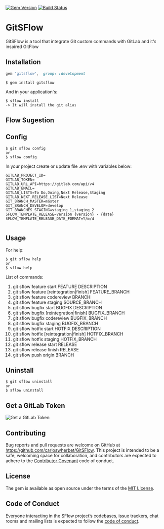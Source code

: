 [![Gem Version](https://badge.fury.io/rb/gitsflow.svg)](https://badge.fury.io/rb/gitsflow)
[![Build Status](https://travis-ci.org/carloswherbet/GitSFlow.svg?branch=master)](https://travis-ci.org/carloswherbet/GitSFlow)
# GitSFlow
GitSFlow is a tool that integrate Git custom commands with GitLab and it's inspired GitFlow
## Installation


```ruby
gem 'gitsflow',  group: :development
```

    $ gem install gitsflow

And in your application's:

    $ sflow install
    -> It will install the git alias


## Flow Sugestion


## Config

    $ git sflow config
    or 
    $ sflow config

In your project create or update file .env with variables below:

```shell
GITLAB_PROJECT_ID=
GITLAB_TOKEN=
GITLAB_URL_API=https://gitlab.com/api/v4
GITLAB_EMAIL=
GITLAB_LISTS=To Do,Doing,Next Release,Staging
GITLAB_NEXT_RELEASE_LIST=Next Release
GIT_BRANCH_MASTER=master
GIT_BRANCH_DEVELOP=develop
GIT_BRANCHES_STAGING=staging_1,staging_2
SFLOW_TEMPLATE_RELEASE=Version {version} - {date}
SFLOW_TEMPLATE_RELEASE_DATE_FORMAT=Y/m/d
    
```

## Usage

For help:

    $ git sflow help
    or
    $ sflow help 

List of commands:
1. git sflow feature start FEATURE DESCRIPTION 
2. git sflow feature [reintegration|finish] FEATURE_BRANCH
3. git sflow feature codereview BRANCH
4. git sflow feature staging SOURCE_BRANCH
5. git sflow bugfix start BUGFIX DESCRIPTION
6. git sflow bugfix [reintegration|finish] BUGFIX_BRANCH
7. git sflow bugfix codereview BUGFIX_BRANCH
8. git sflow bugfix staging BUGFIX_BRANCH
9. git sflow hotfix start HOTFIX DESCRIPTION
10. git sflow hotfix [reintegration|finish] HOTFIX_BRANCH
11. git sflow hotfix staging HOTFIX_BRANCH
12. git sflow release start RELEASE
13. git sflow release finish RELEASE
14. git sflow push origin BRANCH



## Uninstall
    $ git sflow uninstall
    or 
    $ sflow uninstall


## Get a GitLab Token

![Get a GitLab Token](https://github.com/carloswherbet/GitSFlow/raw/master/src/common/images/get_token.gif "Get a GitLab Token")

## Contributing

Bug reports and pull requests are welcome on GitHub at https://github.com/carloswherbet/GitSFlow. This project is intended to be a safe, welcoming space for collaboration, and contributors are expected to adhere to the [Contributor Covenant](http://contributor-covenant.org) code of conduct.

## License

The gem is available as open source under the terms of the [MIT License](https://opensource.org/licenses/MIT).

## Code of Conduct

Everyone interacting in the SFlow project’s codebases, issue trackers, chat rooms and mailing lists is expected to follow the [code of conduct](https://github.com/carloswherbet/GitSFlow/blob/master/CODE_OF_CONDUCT.md).
